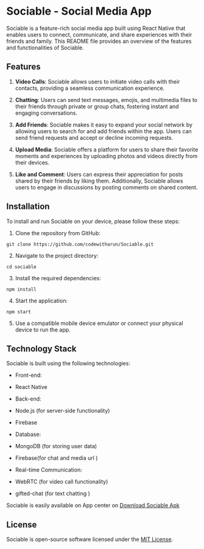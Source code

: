 # Sociable - Social Media App

Sociable is a feature-rich social media app built using React Native that enables users to connect, communicate, and share experiences with their friends and family. This README file provides an overview of the features and functionalities of Sociable.

## Features

1. **Video Calls**: Sociable allows users to initiate video calls with their contacts, providing a seamless communication experience.

2. **Chatting**: Users can send text messages, emojis, and multimedia files to their friends through private or group chats, fostering instant and engaging conversations.

3. **Add Friends**: Sociable makes it easy to expand your social network by allowing users to search for and add friends within the app. Users can send friend requests and accept or decline incoming requests.

4. **Upload Media**: Sociable offers a platform for users to share their favorite moments and experiences by uploading photos and videos directly from their devices.

5. **Like and Comment**: Users can express their appreciation for posts shared by their friends by liking them. Additionally, Sociable allows users to engage in discussions by posting comments on shared content.

## Installation

To install and run Sociable on your device, please follow these steps:

1. Clone the repository from GitHub:
```
git clone https://github.com/codewitharun/Sociable.git
```

2. Navigate to the project directory:
```
cd sociable
```

3. Install the required dependencies:
```
npm install
```

4. Start the application:
```
npm start
```

5. Use a compatible mobile device emulator or connect your physical device to run the app.

## Technology Stack

Sociable is built using the following technologies:

- Front-end:
- React Native

- Back-end:
- Node.js (for server-side functionality)
- Firebase

- Database:
- MongoDB (for storing user data)
- Firebase(for chat and media url )

- Real-time Communication:
- WebRTC (for video call functionality)
- gifted-chat (for text chatting )

Sociable is easily available on App center on [Download Sociable Apk](https://install.appcenter.ms/users/arun4appcenter/apps/sociable/distribution_groups/testers)


## License

Sociable is open-source software licensed under the [MIT License](LICENSE.md).
